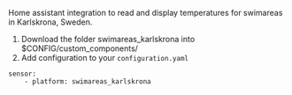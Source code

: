 Home assistant integration to read and display temperatures for swimareas in Karlskrona, Sweden.

1. Download the folder swimareas_karlskrona into $CONFIG/custom_components/
2. Add configuration to your ```configuration.yaml```
```
sensor:
    - platform: swimareas_karlskrona
```
